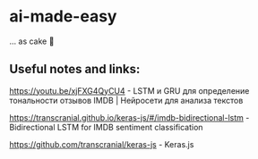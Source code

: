 # ai-made-easy
... as cake 🍰


## Useful notes and links:

https://youtu.be/xjFXG4QyCU4 - LSTM и GRU для определение тональности отзывов IMDB | Нейросети для анализа текстов

https://transcranial.github.io/keras-js/#/imdb-bidirectional-lstm - Bidirectional LSTM for IMDB sentiment classification

https://github.com/transcranial/keras-js - Keras.js
